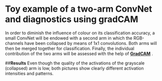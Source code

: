 # __Toy example of a two-arm ConvNet and diagnostics using gradCAM__

In order to diminish the influence of colour on its classification accuracy, a small ConvNet will be endowed with a second arm in which the RGB-channels have been collapsed by means of 1x1 convolutions. 
Both arms will then be merged together for classification.
Finally, the individual contribution of the two arms will be assessed with the help of [__GradCAM__](https://arxiv.org/abs/1610.02391) . 

##__Results__
Even though the quality of the activations of the grayscale (collapsed) arm is low, both pictures show clearly different activation intensities and patterns.


